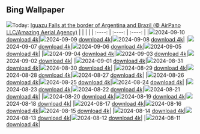 ## Bing Wallpaper
![](./wallpaper/2024-09-10.jpg)Today: [Iguazu Falls at the border of Argentina and Brazil (© AirPano LLC/Amazing Aerial Agency)](./wallpaper/2024-09-10.jpg)
|      |      |      |
| :----: | :----: | :----: |
|![](./wallpaper/2024-09-10_sm.jpg)2024-09-10 [download 4k](./wallpaper/2024-09-10.jpg)|![](./wallpaper/2024-09-09_sm.jpg)2024-09-09 [download 4k](./wallpaper/2024-09-09.jpg)|![](./wallpaper/2024-09-08_sm.jpg)2024-09-08 [download 4k](./wallpaper/2024-09-08.jpg)|
|![](./wallpaper/2024-09-07_sm.jpg)2024-09-07 [download 4k](./wallpaper/2024-09-07.jpg)|![](./wallpaper/2024-09-06_sm.jpg)2024-09-06 [download 4k](./wallpaper/2024-09-06.jpg)|![](./wallpaper/2024-09-05_sm.jpg)2024-09-05 [download 4k](./wallpaper/2024-09-05.jpg)|
|![](./wallpaper/2024-09-04_sm.jpg)2024-09-04 [download 4k](./wallpaper/2024-09-04.jpg)|![](./wallpaper/2024-09-03_sm.jpg)2024-09-03 [download 4k](./wallpaper/2024-09-03.jpg)|![](./wallpaper/2024-09-02_sm.jpg)2024-09-02 [download 4k](./wallpaper/2024-09-02.jpg)|
|![](./wallpaper/2024-09-01_sm.jpg)2024-09-01 [download 4k](./wallpaper/2024-09-01.jpg)|![](./wallpaper/2024-08-31_sm.jpg)2024-08-31 [download 4k](./wallpaper/2024-08-31.jpg)|![](./wallpaper/2024-08-30_sm.jpg)2024-08-30 [download 4k](./wallpaper/2024-08-30.jpg)|
|![](./wallpaper/2024-08-29_sm.jpg)2024-08-29 [download 4k](./wallpaper/2024-08-29.jpg)|![](./wallpaper/2024-08-28_sm.jpg)2024-08-28 [download 4k](./wallpaper/2024-08-28.jpg)|![](./wallpaper/2024-08-27_sm.jpg)2024-08-27 [download 4k](./wallpaper/2024-08-27.jpg)|
|![](./wallpaper/2024-08-26_sm.jpg)2024-08-26 [download 4k](./wallpaper/2024-08-26.jpg)|![](./wallpaper/2024-08-25_sm.jpg)2024-08-25 [download 4k](./wallpaper/2024-08-25.jpg)|![](./wallpaper/2024-08-24_sm.jpg)2024-08-24 [download 4k](./wallpaper/2024-08-24.jpg)|
|![](./wallpaper/2024-08-23_sm.jpg)2024-08-23 [download 4k](./wallpaper/2024-08-23.jpg)|![](./wallpaper/2024-08-22_sm.jpg)2024-08-22 [download 4k](./wallpaper/2024-08-22.jpg)|![](./wallpaper/2024-08-21_sm.jpg)2024-08-21 [download 4k](./wallpaper/2024-08-21.jpg)|
|![](./wallpaper/2024-08-20_sm.jpg)2024-08-20 [download 4k](./wallpaper/2024-08-20.jpg)|![](./wallpaper/2024-08-19_sm.jpg)2024-08-19 [download 4k](./wallpaper/2024-08-19.jpg)|![](./wallpaper/2024-08-18_sm.jpg)2024-08-18 [download 4k](./wallpaper/2024-08-18.jpg)|
|![](./wallpaper/2024-08-17_sm.jpg)2024-08-17 [download 4k](./wallpaper/2024-08-17.jpg)|![](./wallpaper/2024-08-16_sm.jpg)2024-08-16 [download 4k](./wallpaper/2024-08-16.jpg)|![](./wallpaper/2024-08-15_sm.jpg)2024-08-15 [download 4k](./wallpaper/2024-08-15.jpg)|
|![](./wallpaper/2024-08-14_sm.jpg)2024-08-14 [download 4k](./wallpaper/2024-08-14.jpg)|![](./wallpaper/2024-08-13_sm.jpg)2024-08-13 [download 4k](./wallpaper/2024-08-13.jpg)|![](./wallpaper/2024-08-12_sm.jpg)2024-08-12 [download 4k](./wallpaper/2024-08-12.jpg)|
|![](./wallpaper/2024-08-11_sm.jpg)2024-08-11 [download 4k](./wallpaper/2024-08-11.jpg)|